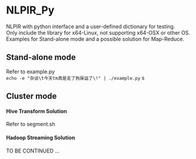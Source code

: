 # NLPIR_Py
NLPIR with python interface and a user-defined dictionary for testing.  
Only include the library for x64-Linux, not supporting x64-OSX or other OS.  
Examples for Stand-alone mode and a possible solution for Map-Reduce.
## Stand-alone mode
Refer to example.py  
`echo -e "杂谈\t今天tm真是走了狗屎运了\!" | ./example.py` s
## Cluster mode
#### Hive Transform Solution
Refer to segment.sh
#### Hadoop Streaming Solution
TO BE CONTINUED ...

